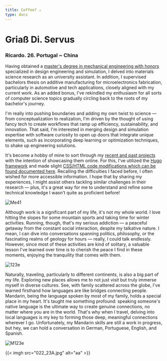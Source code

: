 ```yaml
---
title: Coffee? ☕              
type: docs
---
```


# **Griaß Di. Servus**

### Ricardo. 26. Portugal ~ China

Having obtained a [master's degree in mechanical engineering with honors](https://fenix.tecnico.ulisboa.pt/cursos/memec/dissertacao/1128253548922394) specialized in design engineering and simulation, I delved into materials science research as an university assistant. In addition, I supervised bachelors thesis on additive manufacturing for microelectronics fabrication, particularly in automotive and tech applications, closely aligned with my current work. As an added bonus, I've rekindled my enthusiasm for all sorts of computer science topics gradually circling back to the roots of my bachelor's journey.

I'm really into pushing boundaries and adding my own twist to science — from conceptualization to realization, I'm driven by the thought of using fancy tech to create workflows that ramp up efficiency, sustainability, and innovation. That said, I'm interested in merging design and simulation expertise with software curiosity to open up doors that integrate unique elements, such as incorporating deep learning or optimization techniques, to shake up engineering solutions. 

It's become a hobby of mine to sort through my [recent and past projects](https://github.com/roaked?tab=repositories) with the intention of showcasing them online. For this, I've utilized the [Hugo framework](https://gohugo.io/getting-started/installing/) and made slight [CSS/HTML code modifications which can be found documented here](https://ricardochin.com/docs/mod/modifications/). Recalling the difficulties I faced before, I often wished for more accessible information. I hope that by sharing my experiences, I might assist others tackling similar challenges in their research — plus, it's a great way for me to understand and refine some technical knowledge I wasn't quite as proficient before!


![Me41](https://live.staticflickr.com/65535/53352035229_f9204869a6_c.jpg)

Although work is a significant part of my life, it's not my whole world. I love hitting the slopes for some mountain sports and taking time for winter activities. Running, though, that's my serious addiction — a peaceful getaway from the constant social interaction, despite my talkative nature. I mean, I can dive into conversations spanning politics, philosophy, or the fascinating realms of geology for hours — really, I could talk endlessly. However, since most of these activities are kind of solitary, a valuable lesson I've learned over time is to cherish the peace I find in these moments, enjoying the tranquility that comes with them.

![123e](https://live.staticflickr.com/65535/53351935583_2203c22f2f_c.jpg)


Naturally, traveling, particularly to different continents, is also a big part of my life. Exploring new places allows me to not just visit but truly immerse myself in diverse cultures. See, with family scattered across the globe, I've learned firsthand how languages are like bridges connecting people. Mandarin, being the language spoken by most of my family, holds a special place in my heart. It's taught me something profound: speaking someone's native language is the ultimate way to create genuine connections, no matter where you are in the world. That's why when I travel, delving into local languages is my key to forming those deep, meaningful connections wherever I go. Unfortunately, my Mandarin skills are still a work in progress, but hey, we can hold a conversation in German, Portuguese, English, and Spanish.

![M123e](https://live.staticflickr.com/65535/53343069030_6d4e5837cd_c.jpg)

{{< imgh src="022_23A.jpg" alt="aa" >}}


